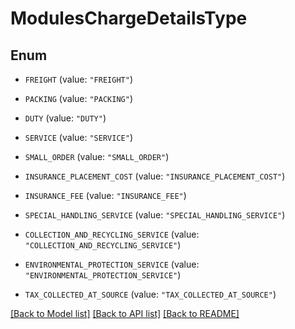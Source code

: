 # ModulesChargeDetailsType

## Enum


* `FREIGHT` (value: `"FREIGHT"`)

* `PACKING` (value: `"PACKING"`)

* `DUTY` (value: `"DUTY"`)

* `SERVICE` (value: `"SERVICE"`)

* `SMALL_ORDER` (value: `"SMALL_ORDER"`)

* `INSURANCE_PLACEMENT_COST` (value: `"INSURANCE_PLACEMENT_COST"`)

* `INSURANCE_FEE` (value: `"INSURANCE_FEE"`)

* `SPECIAL_HANDLING_SERVICE` (value: `"SPECIAL_HANDLING_SERVICE"`)

* `COLLECTION_AND_RECYCLING_SERVICE` (value: `"COLLECTION_AND_RECYCLING_SERVICE"`)

* `ENVIRONMENTAL_PROTECTION_SERVICE` (value: `"ENVIRONMENTAL_PROTECTION_SERVICE"`)

* `TAX_COLLECTED_AT_SOURCE` (value: `"TAX_COLLECTED_AT_SOURCE"`)


[[Back to Model list]](../README.md#documentation-for-models) [[Back to API list]](../README.md#documentation-for-api-endpoints) [[Back to README]](../README.md)


